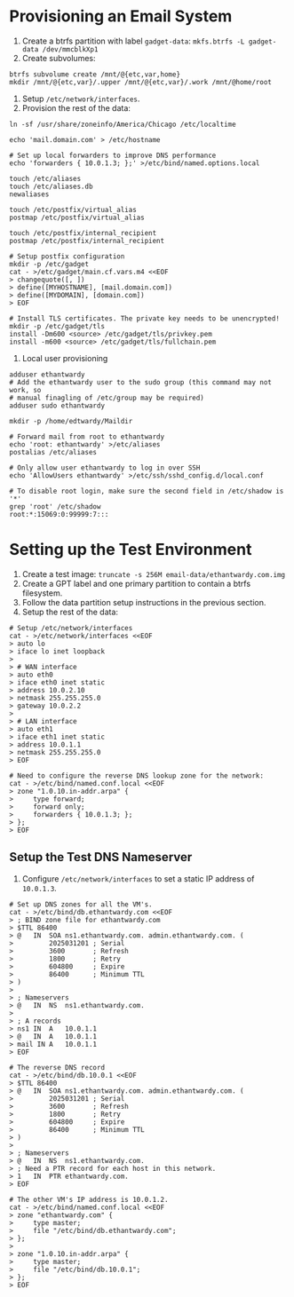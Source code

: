 # Provisioning an Email System

1. Create a btrfs partition with label `gadget-data`:
  `mkfs.btrfs -L gadget-data /dev/mmcblkXp1`
1. Create subvolumes:

```
btrfs subvolume create /mnt/@{etc,var,home}
mkdir /mnt/@{etc,var}/.upper /mnt/@{etc,var}/.work /mnt/@home/root
```

1. Setup `/etc/network/interfaces`.
1. Provision the rest of the data:
```
ln -sf /usr/share/zoneinfo/America/Chicago /etc/localtime

echo 'mail.domain.com' > /etc/hostname

# Set up local forwarders to improve DNS performance
echo 'forwarders { 10.0.1.3; };' >/etc/bind/named.options.local

touch /etc/aliases
touch /etc/aliases.db
newaliases

touch /etc/postfix/virtual_alias
postmap /etc/postfix/virtual_alias

touch /etc/postfix/internal_recipient
postmap /etc/postfix/internal_recipient

# Setup postfix configuration
mkdir -p /etc/gadget
cat - >/etc/gadget/main.cf.vars.m4 <<EOF
> changequote([, ])
> define([MYHOSTNAME], [mail.domain.com])
> define([MYDOMAIN], [domain.com])
> EOF

# Install TLS certificates. The private key needs to be unencrypted!
mkdir -p /etc/gadget/tls
install -Dm600 <source> /etc/gadget/tls/privkey.pem
install -m600 <source> /etc/gadget/tls/fullchain.pem
```

1. Local user provisioning

```
adduser ethantwardy
# Add the ethantwardy user to the sudo group (this command may not work, so
# manual finagling of /etc/group may be required)
adduser sudo ethantwardy

mkdir -p /home/edtwardy/Maildir

# Forward mail from root to ethantwardy
echo 'root: ethantwardy' >/etc/aliases
postalias /etc/aliases

# Only allow user ethantwardy to log in over SSH
echo 'AllowUsers ethantwardy' >/etc/ssh/sshd_config.d/local.conf

# To disable root login, make sure the second field in /etc/shadow is '*'
grep 'root' /etc/shadow
root:*:15069:0:99999:7:::
```

# Setting up the Test Environment

1. Create a test image: `truncate -s 256M email-data/ethantwardy.com.img`
1. Create a GPT label and one primary partition to contain a btrfs filesystem.
1. Follow the data partition setup instructions in the previous section.
1. Setup the rest of the data:

```
# Setup /etc/network/interfaces
cat - >/etc/network/interfaces <<EOF
> auto lo
> iface lo inet loopback
>
> # WAN interface
> auto eth0
> iface eth0 inet static
> address 10.0.2.10
> netmask 255.255.255.0
> gateway 10.0.2.2
>
> # LAN interface
> auto eth1
> iface eth1 inet static
> address 10.0.1.1
> netmask 255.255.255.0
> EOF

# Need to configure the reverse DNS lookup zone for the network:
cat - >/etc/bind/named.conf.local <<EOF
> zone "1.0.10.in-addr.arpa" {
>     type forward;
>     forward only;
>     forwarders { 10.0.1.3; };
> };
> EOF
```

## Setup the Test DNS Nameserver

1. Configure `/etc/network/interfaces` to set a static IP address of
   `10.0.1.3`.

```
# Set up DNS zones for all the VM's.
cat - >/etc/bind/db.ethantwardy.com <<EOF
> ; BIND zone file for ethantwardy.com
> $TTL 86400
> @   IN  SOA ns1.ethantwardy.com. admin.ethantwardy.com. (
>         2025031201 ; Serial
>         3600       ; Refresh
>         1800       ; Retry
>         604800     ; Expire
>         86400      ; Minimum TTL
> )
>
> ; Nameservers
> @   IN  NS  ns1.ethantwardy.com.
>
> ; A records
> ns1 IN  A   10.0.1.1
> @   IN  A   10.0.1.1
> mail IN A   10.0.1.1
> EOF

# The reverse DNS record
cat - >/etc/bind/db.10.0.1 <<EOF
> $TTL 86400
> @   IN  SOA ns1.ethantwardy.com. admin.ethantwardy.com. (
>         2025031201 ; Serial
>         3600       ; Refresh
>         1800       ; Retry
>         604800     ; Expire
>         86400      ; Minimum TTL
> )
>
> ; Nameservers
> @   IN  NS  ns1.ethantwardy.com.
> ; Need a PTR record for each host in this network.
> 1   IN  PTR ethantwardy.com.
> EOF

# The other VM's IP address is 10.0.1.2.
cat - >/etc/bind/named.conf.local <<EOF
> zone "ethantwardy.com" {
>     type master;
>     file "/etc/bind/db.ethantwardy.com";
> };
>
> zone "1.0.10.in-addr.arpa" {
>     type master;
>     file "/etc/bind/db.10.0.1";
> };
> EOF
```
